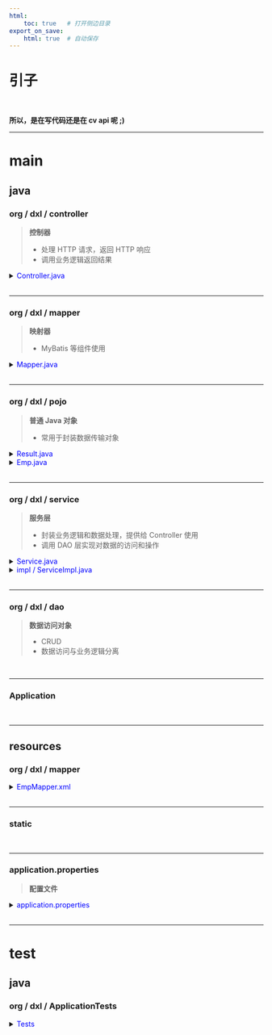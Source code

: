 ```yaml
---
html:
    toc: true   # 打开侧边目录
export_on_save:
    html: true  # 自动保存
---
```


# 引子

<br>

**所以，是在写代码还是在 cv api 呢 ;)**


---


# **main**

## **java**

### org / dxl / controller

> **控制器**
> * 处理 HTTP 请求，返回 HTTP 响应
> * 调用业务逻辑返回结果

<details><summary><a href="" target="_blank"></a><span style="color: blue">Controller.java</span></summary><br>

* `@RestController` 处理 HTTP 请求并返回响应数据
* `@Resource` 依赖注入，解耦一个类对其依赖对象的创建和管理过程
* `@GetMapping` 处理 HTTP GET 请求
* `@RequestParam` 从请求中获取 key 的 value，并且赋值给某个变量

```java
// EmpController.java
@RestController
public class EmpController {
    @Resource
    EmpService empService;              // 暂时按照自动实例化、智能指针理解吧

    @GetMapping("/list")                // 处理客户端对 "/list" 路径的 GET 请求
    public Result getEmpList() {        // 返回一个 Result
        List<Emp> emps = empService.getEmpList();   // 调用服务层
        return Result.success(emps);
    }

    @GetMapping("/")
    public RedirectView index() {
        return new RedirectView("emp.html");    // 重定向
    }
}
```
</details>

<br>

---

### org / dxl / mapper

> **映射器**
> * MyBatis 等组件使用

<details><summary><a href="" target="_blank"></a><span style="color: blue">Mapper.java</span></summary><br>

* `@Mapper` 使用 MyBatis 框架为接口生成对应实现类

```java
@Mapper
public interface EmpMapper {
    List<Emp> getEmpList();             // select * from emp;
    Emp selectById(int id);             // select * from emp where id = ?;
    List<Emp> selectByName(String name, Short gender, LocalDate begin, LocalDate end);
                                        // select * from emp where name like ?
    
    void insertEmp(Emp emp);            // insert into emp values(...);
    
    void updateEmp(Emp emp);            // update emp set ... where id = ?;
    
    void deleteById(int id);            // delete from emp where id = ?;
    void deleteByIds(List<Integer> ids);// delete from emp where id in (...);
}
```
</details>

<br>

---


### org / dxl / pojo

> **普通 Java 对象**
> * 常用于封装数据传输对象

<details><summary><a href="" target="_blank"></a><span style="color: blue">Result.java</span></summary><br>

* `@Override` 重写父类方法

```java
package org.dxl.pojo;

/**
 * 统一响应结果封装类
 */
public class Result {
    private Integer code ;//1 成功 , 0 失败
    private String msg; //提示信息
    private Object data; //数据 date

    public Result() {
    }
    public Result(Integer code, String msg, Object data) {
        this.code = code;
        this.msg = msg;
        this.data = data;
    }
    public Integer getCode() {
        return code;
    }
    public void setCode(Integer code) {
        this.code = code;
    }
    public String getMsg() {
        return msg;
    }
    public void setMsg(String msg) {
        this.msg = msg;
    }
    public Object getData() {
        return data;
    }
    public void setData(Object data) {
        this.data = data;
    }

    public static Result success(Object data){
        return new Result(1, "success", data);
    }
    public static Result success(){
        return new Result(1, "success", null);
    }
    public static Result error(String msg){
        return new Result(0, msg, null);
    }

    @Override
    public String toString() {
        return "Result{" +
                "code=" + code +
                ", msg='" + msg + '\'' +
                ", data=" + data +
                '}';
    }
}
```
</details>


<details><summary><a href="" target="_blank"></a><span style="color: blue">Emp.java</span></summary><br>

`Lombok` 提供的注解

* `@Data` 用于自动生成类的 `toString()` 等
* `@NoArgsConstructor` 自动生成无参构造方法
* `@AllArgsConstructor`自动生成包含所有成员变量的构造方法

```java
package org.dxl.pojo;

import lombok.AllArgsConstructor;
import lombok.Data;
import lombok.NoArgsConstructor;

import java.time.LocalDate;
import java.time.LocalDateTime;

@Data
@NoArgsConstructor
@AllArgsConstructor
public class Emp {
    private Integer id;
    private String userName;
    private String password;
    private String name;
    private Short gender;
    private String image;
    private Short job;
    private LocalDate entryDate;
    private Integer deptId;
    private LocalDateTime createTime;
    private LocalDateTime updateTime;
}
```
</details>

<br>

---


### org / dxl / service

> **服务层**
> * 封装业务逻辑和数据处理，提供给 Controller 使用
> * 调用 DAO 层实现对数据的访问和操作

<details><summary><a href="" target="_blank"></a><span style="color: blue">Service.java</span></summary><br>

```java
// EmpService.java
public interface EmpService {
    List<Emp> getEmpList();
}
```
</details>

<details><summary><a href="" target="_blank"></a><span style="color: blue">impl / ServiceImpl.java</span></summary><br>

* `@Server` 标识为 Spring Bean，由 Spring 管理的服务类
* `@Resource` 依赖注入
* `@Override` 重写父类方法

```java
// EmpServiceImpl.java
@Service
public class EmpServiceImpl implements EmpService {
    @Resource
    EmpMapper empMapper;

    @Override
    public List<Emp> getEmpList() {
        List<Emp> emps = empMapper.getEmpList();
        return emps;
    }
}
```
</details>


<br>

---



### org / dxl / dao

> **数据访问对象**
> * CRUD
> * 数据访问与业务逻辑分离

<br>

---

### Application


<br>

---

## **resources**

### org / dxl / mapper

> 

<details><summary><a href="" target="_blank"></a><span style="color: blue">EmpMapper.xml</span></summary><br>

```xml
<?xml version="1.0" encoding="UTF-8" ?>
<!DOCTYPE mapper
        PUBLIC "-//mybatis.org//DTD Mapper 3.0//EN"
        "https://mybatis.org/dtd/mybatis-3-mapper.dtd">

<mapper namespace="org.dxl.EmpMapper">

    <resultMap id="empResultMap" type="org.dxl.pojo.Emp">
        <result property="实体类中的属性名" column="数据库表中列名"/>
    </resultMap>

    <!-- 查询所有 -->
    <select id="getEmpList" resultMap="empResultMap">
        select * from 表名
    </select>



</mapper>
```


</details>


<br>

---

### static

<br>

---

### application.properties

> **配置文件**

<details><summary><a href="" target="_blank"></a><span style="color: blue"> application.properties</span></summary><br>

```sh
spring.application.name=项目名字

# mysql 配置
spring.datasource.driver-class-name=com.mysql.cj.jdbc.Driver
spring.datasource.url=jdbc:mysql://localhost:3306/数据库名字
spring.datasource.username=root
spring.datasource.password=1234
```
</details>

<br>

---


# **test**

## **java**

### org / dxl / ApplicationTests


<details><summary><a href="" target="_blank"></a><span style="color: blue">Tests</span></summary><br>

```java
package org.dxl;

import jakarta.annotation.Resource;
import org.junit.jupiter.api.Test;
import org.springframework.boot.test.context.SpringBootTest;
import org.dxl.mapper.EmpMapper;
import org.dxl.pojo.Emp;

import java.time.LocalDate;
import java.time.LocalDateTime;
import java.util.ArrayList;
import java.util.List;

@SpringBootTest
class SpringbootWebMybatisCrudApplicationTests {

    @Resource
    EmpMapper empMapper;

    @Test
    void testGetEmpList(){
        List<Emp> list = empMapper.getEmpList();
        for (Emp e : list){
            System.out.println(e);
        }
    }


}
```
</details>

